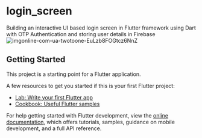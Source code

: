 # login_screen

Building an interactive UI based login screen in Flutter framework using Dart with OTP Authentication and storing user details in Firebase 
![imgonline-com-ua-twotoone-EuLzb8FOGtcz6NnZ](https://github.com/ishan-iitk/login_screen/assets/80809100/a032b5ab-4b14-42de-a3d3-a39e8281bbb5)



## Getting Started

This project is a starting point for a Flutter application.

A few resources to get you started if this is your first Flutter project:

- [Lab: Write your first Flutter app](https://docs.flutter.dev/get-started/codelab)
- [Cookbook: Useful Flutter samples](https://docs.flutter.dev/cookbook)

For help getting started with Flutter development, view the
[online documentation](https://docs.flutter.dev/), which offers tutorials,
samples, guidance on mobile development, and a full API reference.
